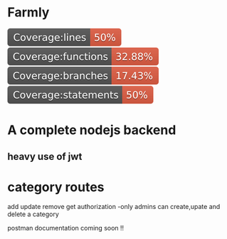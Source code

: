 # Farmly 

![Coverage lines](coverage\badge-lines.svg) ![Coverage functions](coverage\badge-functions.svg)
![Coverage branches](coverage\badge-branches.svg) ![Coverage statements](coverage\badge-statements.svg)

# A complete nodejs backend  
## heavy use of jwt
# category routes 

add
update
remove
get
authorization -only admins can create,upate and delete a category


postman documentation coming soon !!